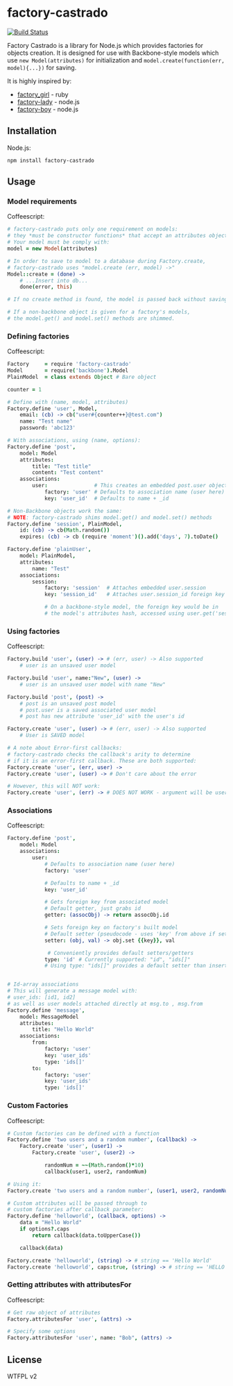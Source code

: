 # factory-castrado
[![Build Status](https://travis-ci.org/davidgovea/factory-castrado.png)](https://travis-ci.org/davidgovea/factory-castrado)

Factory Castrado is a library for Node.js which provides factories for objects creation. It is designed for use with Backbone-style models which use ```new Model(attributes)``` for initialization and ```model.create(function(err, model){...})``` for saving.

It is highly inspired by:
- [factory_girl](https://github.com/thoughtbot/factory_girl) - ruby
- [factory-lady](https://github.com/petejkim/factory-lady) - node.js
- [factory-boy](https://github.com/kbackowski/factory-boy) - node.js

## Installation

Node.js:

```
npm install factory-castrado
```

## Usage

### Model requirements
Coffeescript:
```coffee
# factory-castrado puts only one requirement on models: 
# they *must be constructor functions* that accept an attributes object.
# Your model must be comply with:
model = new Model(attributes)

# In order to save to model to a database during Factory.create, 
# factory-castrado uses "model.create (err, model) ->"
Model::create = (done) ->
	# ...Insert into db...
	done(error, this)

# If no create method is found, the model is passed back without saving.

# If a non-backbone object is given for a factory's models,
# the model.get() and model.set() methods are shimmed.

```

### Defining factories
Coffeescript:
```coffee
Factory		= require 'factory-castrado'
Model		= require('backbone').Model
PlainModel	= class extends Object # Bare object

counter = 1

# Define with (name, model, attributes)
Factory.define 'user', Model,
	email: (cb) -> cb("user#{counter++}@test.com")
	name: "Test name"
	password: 'abc123'

# With associations, using (name, options):
Factory.define 'post',
	model: Model
	attributes:
		title: "Test title"
		content: "Test content"
	associations:
		user:				# This creates an embedded post.user object, and a user_id attribute
			factory: 'user'	# Defaults to association name (user here)
			key: 'user_id'	# Defaults to name + _id

# Non-Backbone objects work the same:
# NOTE: factory-castrado shims model.get() and model.set() methods
Factory.define 'session', PlainModel,
	id: (cb) -> cb(Math.random())
	expires: (cb) -> cb (require 'moment')().add('days', 7).toDate()

Factory.define 'plainUser',
	model: PlainModel,
	attributes:
		name: "Test"
	associations:
		session:				
			factory: 'session'	# Attaches embedded user.session
			key: 'session_id'	# Attaches user.session_id foreign key

			# On a backbone-style model, the foreign key would be in 
			# the model's attributes hash, accessed using user.get('session_id')

```

### Using factories
Coffeescript:
```coffee
Factory.build 'user', (user) -> # (err, user) -> Also supported
	# user is an unsaved user model

Factory.build 'user', name:"New", (user) ->
	# user is an unsaved user model with name "New"

Factory.build 'post', (post) ->
	# post is an unsaved post model
	# post.user is a saved associated user model
	# post has new attribute 'user_id' with the user's id

Factory.create 'user', (user) -> # (err, user) -> Also supported
	# User is SAVED model

# A note about Error-first callbacks:
# factory-castrado checks the callback's arity to determine
# if it is an error-first callback. These are both supported:
Factory.create 'user', (err, user) ->
Factory.create 'user', (user) -> # Don't care about the error

# However, this will NOT work:
Factory.create 'user', (err) -> # DOES NOT WORK - argument will be user, not err.

```

### Associations
Coffeescript:
```coffee
Factory.define 'post',
	model: Model
	associations:
		user:
			# Defaults to association name (user here)
			factory: 'user'

			# Defaults to name + _id
			key: 'user_id'

			# Gets foreign key from associated model
			# Default getter, just grabs id
			getter: (assocObj) -> return assocObj.id

			# Sets foreign key on factory's built model
			# Default setter (pseudocode - uses 'key' from above if setter not overridden)
			setter: (obj, val) -> obj.set {{key}}, val

			 # Conveniently provides default setters/getters
			type: 'id' # Currently supported: "id", "ids[]"
			# Using type: "ids[]" provides a default setter than inserts id into object's array of ids


# Id-array associations
# This will generate a message model with:
# user_ids: [id1, id2]
# as well as user models attached directly at msg.to , msg.from
Factory.define 'message',
	model: MessageModel
	attributes:
		title: "Hello World"
	associations:
		from:
			factory: 'user'
			key: 'user_ids'
			type: 'ids[]'
		to:
			factory: 'user'
			key: 'user_ids'
			type: 'ids[]'
```

### Custom Factories
Coffeescript:
```coffee
# Custom factories can be defined with a function
Factory.define 'two users and a random number', (callback) ->
	Factory.create 'user', (user1) ->
		Factory.create 'user', (user2) ->

			randomNum = ~~(Math.random()*10)
			callback(user1, user2, randomNum)

# Using it:
Factory.create 'two users and a random number', (user1, user2, randomNum) ->

# Custom attributes will be passed through to
# custom factories after callback parameter:
Factory.define 'helloworld', (callback, options) ->
	data = "Hello World"
	if options?.caps
		return callback(data.toUpperCase())

	callback(data)

Factory.create 'helloworld', (string) -> # string == 'Hello World'
Factory.create 'helloworld', caps:true, (string) -> # string == 'HELLO WORLD'
```

### Getting attributes with attributesFor
Coffeescript:
```coffee
# Get raw object of attributes
Factory.attributesFor 'user', (attrs) ->

# Specify some options
Factory.attributesFor 'user', name: "Bob", (attrs) ->

```


## License

WTFPL v2
